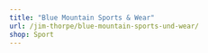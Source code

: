 ```yaml
---
title: "Blue Mountain Sports & Wear"
url: /jim-thorpe/blue-mountain-sports-und-wear/
shop: Sport
---
```

